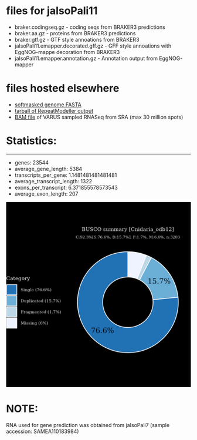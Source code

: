 # files for jaIsoPali11

* braker.codingseq.gz - coding seqs from BRAKER3 predictions
* braker.aa.gz - proteins from BRAKER3 predictions
* braker.gtf.gz - GTF style annoations from BRAKER3
* jaIsoPali11.emapper.decorated.gff.gz - GFF style annoations with EggNOG-mappe decoration from BRAKER3
* jaIsoPali11.emapper.annotation.gz - Annotation output from EggNOG-mapper

# files hosted elsewhere
* [softmasked genome FASTA](https://asg_hubs.cog.sanger.ac.uk/jaIsoPali11/jaIsoPali11.fa.masked)
* [tarball of RepeatModeller output](https://asg_hubs.cog.sanger.ac.uk/jaIsoPali11/jaIsoPali11.tar.xz)
* [BAM file](https://asg_hubs.cog.sanger.ac.uk/jaIsoPali11/VARUS_modified.bam) of VARUS sampled RNASeq from SRA (max 30 million spots)

# Statistics:

---
 * genes: 23544
 * average_gene_length: 5384
 * transcripts_per_gene: 1.1481481481481481
 * average_transcript_length: 1322
 * exons_per_transcript: 6.371855578573543
 * average_exon_length: 207


![Plot of BUSCO results](jaIsoPali11_busco.jpeg)

# NOTE:

RNA used for gene prediction was obtained from jaIsoPali7 (sample accession: SAMEA110183984)
